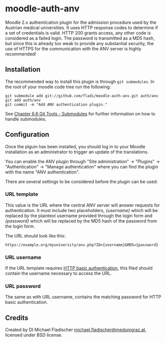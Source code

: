 # moodle-auth-anv

Moodle 2.x authentication plugin for the admission procedure used by the Austrian medical universities. It uses HTTP response codes to determine if a set of
credentials is valid. HTTP 200 grants access, any other code is considered as a failed login. The password is transmitted as a MD5 hash, but since this is
already too weak to provide any substantial security, the use of HTTPS for the communication with the ANV server is highly recommended!

## Installation

The recommended way to install this plugin is through `git submodules`. In the root of your moodle code tree run the following:

    git submodule add git://github.com/fladi/moodle-auth-anv.git auth/anv
    git add auth/anv
    git commit -m "Add ANV authentication plugin."

See [Chapter 6.6 Git Tools - Submodules](http://git-scm.com/book/en/Git-Tools-Submodules) for further information on how to handle submodules.

## Configuration

Once the plguin has been installed, you should log in to your Moodle installation as an administrator to trigger an update of the translations.

You can enable the ANV plugin through "Site administration" -> "Plugins" -> "Authentication" -> "Manage authentication" where you can find the plugin with the
name "ANV authentication".

There are several settings to be considered before the plugin can be used:

### URL template
This value is the URL where the central ANV server will answer requests for authentication. It must include two placeholders, *{username}* which will be
replaced by the plaintext username provided through the login form and *{password}* which will be replaced by the MD5 hash of the password from the login form.

The URL should look like this:

    https://example.org/myuniversity/anv.php?ID={username}&MD5={password}

### URL username
If the URL template requires [HTTP basic authentication](https://www.ietf.org/rfc/rfc2617), this filed should contain the username necessary to access the URL.

### URL password
The same as with URL username, contains the matching password for HTTP basic authentication.

## Credits
Created by DI Michael Fladischer <michael.fladischer@medunigraz.at>, licensed under BSD license.
